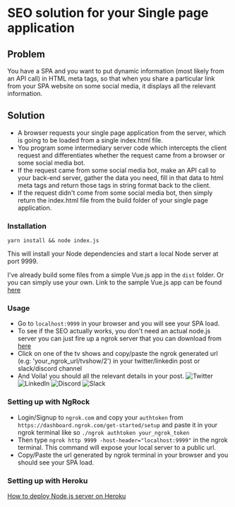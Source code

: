 # SEO solution for your Single page application

## Problem
You have a SPA and you want to put dynamic information (most likely from an API call) in HTML meta tags, so that when you share a particular link from your SPA website on some social media, it displays all the relevant information.
## Solution
- A browser requests your single page application from the server, which is going to be loaded from a single index.html file.
- You program some intermediary server code which intercepts the client request and differentiates whether the request came from a browser or some social media bot.
- If the request came from some social media bot, make an API call to your back-end server, gather the data you need, fill in that data to html meta tags and return those tags in string format back to the client.
- If the request didn't come from some social media bot, then simply return the index.html file from the build folder of your single page application.
### Installation
```
yarn install && node index.js
```
This will install your Node dependencies and start a local Node server at port 9999.

I've already build some files from a simple Vue.js app in the `dist` folder. Or you can simply use your own.
Link to the sample Vue.js app can be found [here](https://github.com/sharjeel619/TvMaze)

### Usage
- Go to `localhost:9999` in your browser and you will see your SPA load.
- To see if the SEO actually works, you don't need an actual node.js server you can just fire up a ngrok server that you can download from [here](https://ngrok.com/download)
- Click on one of the tv shows and copy/paste the ngrok generated url (e.g: 'your_ngrok_url/tvshow/2') in your twitter/linkedin post or slack/discord channel
- And Voila! you should all the relevant details in your post.
 ![Twitter](https://user-images.githubusercontent.com/11159443/95107020-c512fa00-0752-11eb-9f81-f1940f8e10c5.png)
 ![LinkedIn](https://user-images.githubusercontent.com/11159443/95107019-c47a6380-0752-11eb-87b3-0eb96873d700.png)
 ![Discord](https://user-images.githubusercontent.com/11159443/95107014-c2b0a000-0752-11eb-86a6-b975f234d0df.png)
 ![Slack](https://user-images.githubusercontent.com/11159443/95107018-c47a6380-0752-11eb-8fc2-6ac2a6b3e95f.png)

### Setting up with NgRock
- Login/Signup to `ngrok.com` and copy your `authtoken` from `https://dashboard.ngrok.com/get-started/setup` and paste it in your ngrok terminal like so `./ngrok authtoken your_ngrok_token`
- Then type `ngrok http 9999 -host-header="localhost:9999"` in the ngrok terminal. This command will expose your local server to a public url.
- Copy/Paste the url generated by ngrok terminal in your browser and you should see your SPA load.

### Setting up with Heroku
[How to deploy Node.js server on Heroku](https://devcenter.heroku.com/articles/getting-started-with-nodejs#set-up)
